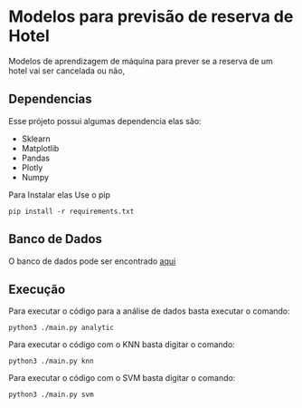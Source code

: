 # Modelos para previsão de reserva de Hotel
Modelos de aprendizagem de máquina para prever se a reserva de um hotel vai ser cancelada ou não, 
## Dependencias

Esse prójeto possui algumas dependencia elas são:

* Sklearn
* Matplotlib
* Pandas
* Plotly
* Numpy


Para Instalar elas Use o pip 

```
pip install -r requirements.txt
```
## Banco de Dados

O banco de dados pode ser encontrado <a href="https://www.kaggle.com/datasets/ahsan81/hotel-reservations-classification-dataset" target="_blank">aqui</a>

## Execução

Para executar o código para a análise de dados basta executar o comando:


```
python3 ./main.py analytic

```

Para executar o código com o KNN basta digitar o comando:


```
python3 ./main.py knn

```


Para executar o código com o SVM basta digitar o comando:


```
python3 ./main.py svm

```
